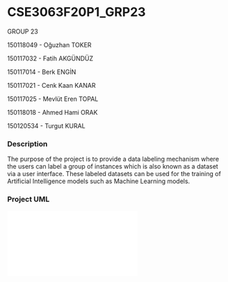 # CSE3063F20P1_GRP23

GROUP 23


150118049 - Oğuzhan TOKER  

150117032 - Fatih AKGÜNDÜZ 

150117014 - Berk ENGİN 

150117021 - Cenk Kaan KANAR 

150117025 - Mevlüt Eren TOPAL 

150118018 - Ahmed Hami ORAK 

150120534 - Turgut KURAL 


### Description

The purpose of the project is to provide a data labeling mechanism where the users can
label a group of instances which is also known as a dataset via a user interface. These labeled
datasets can be used for the training of Artificial Intelligence models such as Machine Learning
models.


### Project UML

![Alt text](CSE3063F20P1_DCD_GRP1_iteration1.pdf?raw=true "Title")  
